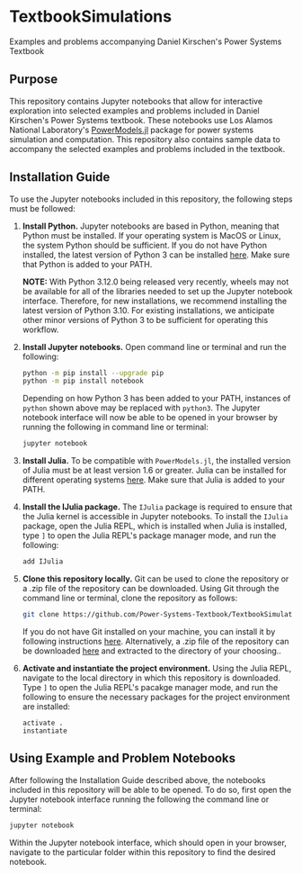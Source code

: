 # TextbookSimulations
Examples and problems accompanying Daniel Kirschen's Power Systems Textbook

## Purpose
This repository contains Jupyter notebooks that allow for interactive exploration into 
selected examples and problems included in Daniel Kirschen's Power Systems textbook. These 
notebooks use Los Alamos National Laboratory's 
[PowerModels.jl](https://github.com/lanl-ansi/PowerModels.jl) package for power systems 
simulation and computation. This repository also contains sample data to accompany the 
selected examples and problems included in the textbook.

## Installation Guide
To use the Jupyter notebooks included in this repository, the following steps must be 
followed:

1. **Install Python.** Jupyter notebooks are based in Python, meaning that Python must be 
installed. If your operating system is MacOS or Linux, the system Python should be 
sufficient. If you do not have Python installed, the latest version of Python 3 can be 
installed [here](https://www.python.org/downloads/). Make sure that Python is added to your 
PATH.

    **NOTE:** With Python 3.12.0 being released very recently, wheels may not be available 
    for all of the libraries needed to set up the Jupyter notebook interface. Therefore, 
    for new installations, we recommend installing the latest version of Python 3.10. For 
    existing installations, we anticipate other minor versions of Python 3 to be sufficient 
    for operating this workflow.

2. **Install Jupyter notebooks.** Open command line or terminal and run the following:

    ```sh
    python -m pip install --upgrade pip
    python -m pip install notebook
    ```

    Depending on how Python 3 has been added to your PATH, instances of `python` shown above 
    may be replaced with `python3`. The Jupyter notebook interface will now be able to be 
    opened in your browser by running the following in command line or terminal:
    
    ```sh
    jupyter notebook
    ```

3. **Install Julia.** To be compatible with `PowerModels.jl`, the installed version of 
Julia must be at least version 1.6 or greater. Julia can be installed for different 
operating systems [here](https://julialang.org/downloads/). Make sure that Julia is added 
to your PATH.

4. **Install the IJulia package.** The `IJulia` package is required to ensure that the 
Julia kernel is accessible in Jupyter notebooks. To install the `IJulia` package, open the 
Julia REPL, which is installed when Julia is installed, type `]` to open the Julia REPL's 
package manager mode, and run the following:

    ```julia
    add IJulia
    ```

5. **Clone this repository locally.** Git can be used to clone the repository or a .zip 
file of the repository can be downloaded. Using Git through the command line or terminal, 
clone the repository as follows:

    ```sh
    git clone https://github.com/Power-Systems-Textbook/TextbookSimulations.git
    ```
    
    If you do not have Git installed on your machine, you can install it by following 
    instructions [here](https://git-scm.com/book/en/v2/Getting-Started-Installing-Git). 
    Alternatively, a .zip file of the repository can be downloaded 
    [here](https://github.com/Power-Systems-Textbook/TextbookSimulations) and extracted to 
    the directory of your choosing..

6. **Activate and instantiate the project environment.** Using the Julia REPL, navigate to 
the local directory in which this repository is downloaded. Type `]` to open the Julia 
REPL's pacakge manager mode, and run the following to ensure the necessary packages for the 
project environment are installed:

    ```
    activate .
    instantiate
    ```

## Using Example and Problem Notebooks
After following the Installation Guide described above, the notebooks included in this 
repository will be able to be opened. To do so, first open the Jupyter notebook interface 
running the following the command line or terminal:

```sh
jupyter notebook
```

Within the Jupyter notebook interface, which should open in your browser, navigate to the 
particular folder within this repository to find the desired notebook.
